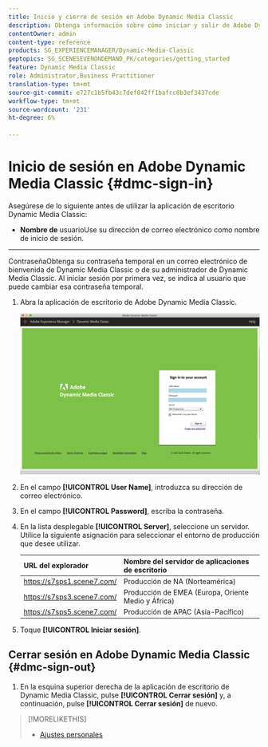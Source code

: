 ```yaml
---
title: Inicio y cierre de sesión en Adobe Dynamic Media Classic
description: Obtenga información sobre cómo iniciar y salir de Adobe Dynamic Media Classic y conectarse a un servidor de entorno de producción en Norteamérica (NA) o Europa, Oriente Medio, África (EMEA) o Asia-Pacífico (APAC).
contentOwner: admin
content-type: reference
products: SG_EXPERIENCEMANAGER/Dynamic-Media-Classic
geptopics: SG_SCENESEVENONDEMAND_PK/categories/getting_started
feature: Dynamic Media Classic
role: Administrator,Business Practitioner
translation-type: tm+mt
source-git-commit: e727c1b5fb43c7def842ff1bafcc8b3ef3437cde
workflow-type: tm+mt
source-wordcount: '231'
ht-degree: 6%

---
```



<!-- UPDATE THIS TOPIC AFTER DECEMBER 31, 2020!!!!! -->

# Inicio de sesión en Adobe Dynamic Media Classic {#dmc-sign-in}

Asegúrese de lo siguiente antes de utilizar la aplicación de escritorio Dynamic Media Classic:

* **Nombre de**
usuarioUse su dirección de correo electrónico como nombre de inicio de sesión.

* ****
ContraseñaObtenga su contraseña temporal en un correo electrónico de bienvenida de Dynamic Media Classic o de su administrador de Dynamic Media Classic. Al iniciar sesión por primera vez, se indica al usuario que puede cambiar esa contraseña temporal.

1. Abra la aplicación de escritorio de Adobe Dynamic Media Classic.

   ![Inicio de sesión en Dynamic Media Classic](/help/assets/dmclassic-login1.png)

1. En el campo **[!UICONTROL User Name]**, introduzca su dirección de correo electrónico.
1. En el campo **[!UICONTROL Password]**, escriba la contraseña.
1. En la lista desplegable **[!UICONTROL Server]**, seleccione un servidor.
Utilice la siguiente asignación para seleccionar el entorno de producción que desee utilizar.

   | URL del explorador | Nombre del servidor de aplicaciones de escritorio |
   |---|---|
   | https://s7sps1.scene7.com/ | Producción de NA (Norteamérica) |
   | https://s7sps3.scene7.com/ | Producción de EMEA (Europa, Oriente Medio y África) |
   | https://s7sps5.scene7.com/ | Producción de APAC (Asia-Pacífico) |

1. Toque **[!UICONTROL Iniciar sesión]**.

## Cerrar sesión en Adobe Dynamic Media Classic {#dmc-sign-out}

1. En la esquina superior derecha de la aplicación de escritorio de Dynamic Media Classic, pulse **[!UICONTROL Cerrar sesión]** y, a continuación, pulse **[!UICONTROL Cerrar sesión]** de nuevo.

>[!MORELIKETHIS]
>
>* [Ajustes personales](personal-setup.md#personal_setup)

